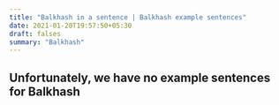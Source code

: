 ```yaml
---
title: "Balkhash in a sentence | Balkhash example sentences"
date: 2021-01-20T19:57:50+05:30
draft: falses
summary: "Balkhash"
---
```

## Unfortunately, we have no example sentences for Balkhash                 
